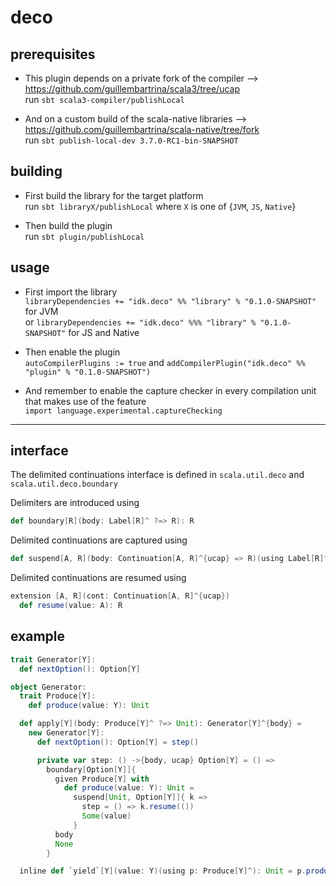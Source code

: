 # deco

## prerequisites

* This plugin depends on a private fork of the compiler --> https://github.com/guillembartrina/scala3/tree/ucap<br>
  run `sbt scala3-compiler/publishLocal`

* And on a custom build of the scala-native libraries --> https://github.com/guillembartrina/scala-native/tree/fork<br>
  run `sbt publish-local-dev 3.7.0-RC1-bin-SNAPSHOT`

## building

* First build the library for the target platform<br>
  run `sbt libraryX/publishLocal` where `X` is one of {`JVM`, `JS`, `Native`}

* Then build the plugin<br>
  run `sbt plugin/publishLocal`

## usage

* First import the library<br>
  `libraryDependencies += "idk.deco" %% "library" % "0.1.0-SNAPSHOT"` for JVM<br>
  or `libraryDependencies += "idk.deco" %%% "library" % "0.1.0-SNAPSHOT"` for JS and Native

* Then enable the plugin<br>
  `autoCompilerPlugins := true` and `addCompilerPlugin("idk.deco" %% "plugin" % "0.1.0-SNAPSHOT")`

* And remember to enable the capture checker in every compilation unit that makes use of the feature<br>
  `import language.experimental.captureChecking`

---

## interface

The delimited continuations interface is defined in `scala.util.deco` and `scala.util.deco.boundary`

Delimiters are introduced using
```scala
def boundary[R](body: Label[R]^ ?=> R): R
```
Delimited continuations are captured using
```scala
def suspend[A, R](body: Continuation[A, R]^{ucap} => R)(using Label[R]^): A
```

Delimited continuations are resumed using
```scala
extension [A, R](cont: Continuation[A, R]^{ucap})
  def resume(value: A): R
```

## example
```scala
trait Generator[Y]:
  def nextOption(): Option[Y]

object Generator:
  trait Produce[Y]:
    def produce(value: Y): Unit

  def apply[Y](body: Produce[Y]^ ?=> Unit): Generator[Y]^{body} =
    new Generator[Y]:
      def nextOption(): Option[Y] = step()

      private var step: () ->{body, ucap} Option[Y] = () =>
        boundary[Option[Y]]{
          given Produce[Y] with
            def produce(value: Y): Unit =
              suspend[Unit, Option[Y]]{ k =>
                step = () => k.resume(())
                Some(value)
              }
          body
          None
        }

  inline def `yield`[Y](value: Y)(using p: Produce[Y]^): Unit = p.produce(value)
```
